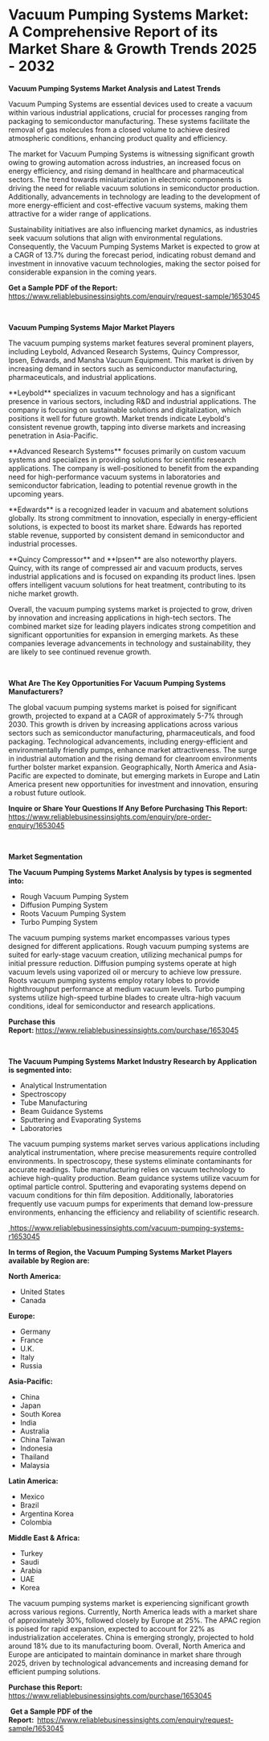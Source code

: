<p><h1>Vacuum Pumping Systems Market: A Comprehensive Report of its Market Share & Growth Trends 2025 - 2032</h1></p><p><strong>Vacuum Pumping Systems Market Analysis and Latest Trends</strong></p>
<p><p>Vacuum Pumping Systems are essential devices used to create a vacuum within various industrial applications, crucial for processes ranging from packaging to semiconductor manufacturing. These systems facilitate the removal of gas molecules from a closed volume to achieve desired atmospheric conditions, enhancing product quality and efficiency.</p><p>The market for Vacuum Pumping Systems is witnessing significant growth owing to growing automation across industries, an increased focus on energy efficiency, and rising demand in healthcare and pharmaceutical sectors. The trend towards miniaturization in electronic components is driving the need for reliable vacuum solutions in semiconductor production. Additionally, advancements in technology are leading to the development of more energy-efficient and cost-effective vacuum systems, making them attractive for a wider range of applications.</p><p>Sustainability initiatives are also influencing market dynamics, as industries seek vacuum solutions that align with environmental regulations. Consequently, the Vacuum Pumping Systems Market is expected to grow at a CAGR of 13.7% during the forecast period, indicating robust demand and investment in innovative vacuum technologies, making the sector poised for considerable expansion in the coming years.</p></p>
<p><strong>Get a Sample PDF of the Report:&nbsp;</strong> <a href="https://www.reliablebusinessinsights.com/enquiry/request-sample/1653045?utm_campaign=2318&utm_medium=2&utm_source=Github&utm_content=ia&utm_term=16042025&utm_id=vacuum-pumping-systems">https://www.reliablebusinessinsights.com/enquiry/request-sample/1653045</a></p>
<p>&nbsp;</p>
<p><strong>Vacuum Pumping Systems Major Market Players</strong></p>
<p><p>The vacuum pumping systems market features several prominent players, including Leybold, Advanced Research Systems, Quincy Compressor, Ipsen, Edwards, and Mansha Vacuum Equipment. This market is driven by increasing demand in sectors such as semiconductor manufacturing, pharmaceuticals, and industrial applications.</p><p>**Leybold** specializes in vacuum technology and has a significant presence in various sectors, including R&D and industrial applications. The company is focusing on sustainable solutions and digitalization, which positions it well for future growth. Market trends indicate Leybold's consistent revenue growth, tapping into diverse markets and increasing penetration in Asia-Pacific.</p><p>**Advanced Research Systems** focuses primarily on custom vacuum systems and specializes in providing solutions for scientific research applications. The company is well-positioned to benefit from the expanding need for high-performance vacuum systems in laboratories and semiconductor fabrication, leading to potential revenue growth in the upcoming years.</p><p>**Edwards** is a recognized leader in vacuum and abatement solutions globally. Its strong commitment to innovation, especially in energy-efficient solutions, is expected to boost its market share. Edwards has reported stable revenue, supported by consistent demand in semiconductor and industrial processes.</p><p>**Quincy Compressor** and **Ipsen** are also noteworthy players. Quincy, with its range of compressed air and vacuum products, serves industrial applications and is focused on expanding its product lines. Ipsen offers intelligent vacuum solutions for heat treatment, contributing to its niche market growth.</p><p>Overall, the vacuum pumping systems market is projected to grow, driven by innovation and increasing applications in high-tech sectors. The combined market size for leading players indicates strong competition and significant opportunities for expansion in emerging markets. As these companies leverage advancements in technology and sustainability, they are likely to see continued revenue growth.</p></p>
<p>&nbsp;</p>
<p><strong>What Are The Key Opportunities For Vacuum Pumping Systems Manufacturers?</strong></p>
<p><p>The global vacuum pumping systems market is poised for significant growth, projected to expand at a CAGR of approximately 5-7% through 2030. This growth is driven by increasing applications across various sectors such as semiconductor manufacturing, pharmaceuticals, and food packaging. Technological advancements, including energy-efficient and environmentally friendly pumps, enhance market attractiveness. The surge in industrial automation and the rising demand for cleanroom environments further bolster market expansion. Geographically, North America and Asia-Pacific are expected to dominate, but emerging markets in Europe and Latin America present new opportunities for investment and innovation, ensuring a robust future outlook.</p></p>
<p><strong>Inquire or Share Your Questions If Any Before Purchasing This Report:</strong> <a href="https://www.reliablebusinessinsights.com/enquiry/pre-order-enquiry/1653045?utm_campaign=2318&utm_medium=2&utm_source=Github&utm_content=ia&utm_term=16042025&utm_id=vacuum-pumping-systems">https://www.reliablebusinessinsights.com/enquiry/pre-order-enquiry/1653045</a></p>
<p>&nbsp;</p>
<p><strong>Market Segmentation</strong></p>
<p><strong>The Vacuum Pumping Systems Market Analysis by types is segmented into:</strong></p>
<p><ul><li>Rough Vacuum Pumping System</li><li>Diffusion Pumping System</li><li>Roots Vacuum Pumping System</li><li>Turbo Pumping System</li></ul></p>
<p><p>The vacuum pumping systems market encompasses various types designed for different applications. Rough vacuum pumping systems are suited for early-stage vacuum creation, utilizing mechanical pumps for initial pressure reduction. Diffusion pumping systems operate at high vacuum levels using vaporized oil or mercury to achieve low pressure. Roots vacuum pumping systems employ rotary lobes to provide highthroughput performance at medium vacuum levels. Turbo pumping systems utilize high-speed turbine blades to create ultra-high vacuum conditions, ideal for semiconductor and research applications.</p></p>
<p><strong>Purchase this Report:&nbsp;</strong><a href="https://www.reliablebusinessinsights.com/purchase/1653045?utm_campaign=2318&utm_medium=2&utm_source=Github&utm_content=ia&utm_term=16042025&utm_id=vacuum-pumping-systems">https://www.reliablebusinessinsights.com/purchase/1653045</a></p>
<p>&nbsp;</p>
<p><strong>The Vacuum Pumping Systems Market Industry Research by Application is segmented into:</strong></p>
<p><ul><li>Analytical Instrumentation</li><li>Spectroscopy</li><li>Tube Manufacturing</li><li>Beam Guidance Systems</li><li>Sputtering and Evaporating Systems</li><li>Laboratories</li></ul></p>
<p><p>The vacuum pumping systems market serves various applications including analytical instrumentation, where precise measurements require controlled environments. In spectroscopy, these systems eliminate contaminants for accurate readings. Tube manufacturing relies on vacuum technology to achieve high-quality production. Beam guidance systems utilize vacuum for optimal particle control. Sputtering and evaporating systems depend on vacuum conditions for thin film deposition. Additionally, laboratories frequently use vacuum pumps for experiments that demand low-pressure environments, enhancing the efficiency and reliability of scientific research.</p></p>
<p><a href="https://www.reliablebusinessinsights.com/vacuum-pumping-systems-r1653045?utm_campaign=2318&utm_medium=2&utm_source=Github&utm_content=ia&utm_term=16042025&utm_id=vacuum-pumping-systems">&nbsp;https://www.reliablebusinessinsights.com/vacuum-pumping-systems-r1653045</a></p>
<p><strong>In terms of Region, the Vacuum Pumping Systems Market Players available by Region are:</strong></p>
<p>
    <p> <strong> North America: </strong>
        <ul>
            <li>United States</li>
            <li>Canada</li>
        </ul>
        </p> 
    <p> <strong> Europe: </strong>
        <ul>
            <li>Germany</li>
            <li>France</li>
            <li>U.K.</li>
            <li>Italy</li>
            <li>Russia</li>
        </ul>
        </p> 
    <p> <strong> Asia-Pacific: </strong>
        <ul>
            <li>China</li>
            <li>Japan</li>
            <li>South Korea</li>
            <li>India</li>
            <li>Australia</li>
            <li>China Taiwan</li>
            <li>Indonesia</li>
            <li>Thailand</li>
            <li>Malaysia</li>
        </ul>
        </p> 
    <p> <strong> Latin America: </strong>
        <ul>
            <li>Mexico</li>
            <li>Brazil</li>
            <li>Argentina Korea</li>
            <li>Colombia</li>
        </ul>
        </p> 
    <p> <strong> Middle East & Africa: </strong>
        <ul>
            <li>Turkey</li>
            <li>Saudi</li>
            <li>Arabia</li>
            <li>UAE</li>
            <li>Korea</li>
        </ul>
    </p>
    </p>
<p><p>The vacuum pumping systems market is experiencing significant growth across various regions. Currently, North America leads with a market share of approximately 30%, followed closely by Europe at 25%. The APAC region is poised for rapid expansion, expected to account for 22% as industrialization accelerates. China is emerging strongly, projected to hold around 18% due to its manufacturing boom. Overall, North America and Europe are anticipated to maintain dominance in market share through 2025, driven by technological advancements and increasing demand for efficient pumping solutions.</p></p>
<p><strong>Purchase this Report: </strong><a href="https://www.reliablebusinessinsights.com/purchase/1653045?utm_campaign=2318&utm_medium=2&utm_source=Github&utm_content=ia&utm_term=16042025&utm_id=vacuum-pumping-systems">https://www.reliablebusinessinsights.com/purchase/1653045</a></p>
<p>&nbsp;<strong>Get a Sample PDF of the Report:&nbsp;&nbsp;</strong><a href="https://www.reliablebusinessinsights.com/enquiry/request-sample/1653045?utm_campaign=2318&utm_medium=2&utm_source=Github&utm_content=ia&utm_term=16042025&utm_id=vacuum-pumping-systems">https://www.reliablebusinessinsights.com/enquiry/request-sample/1653045</a></p>
<p><strong></strong></p>
<p><p></p><p></p><p></p></p>